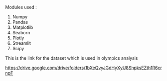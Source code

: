Modules used :
1. Numpy
2. Pandas
3. Matplotlib
4. Seaborn
5. Plotly
6. Streamlit
7. Scipy

This is the link for the dataset which is used in olympics analysis

https://drive.google.com/drive/folders/1bXeQvyJGdHyXyU8ShpksEZth1R6crnpF
